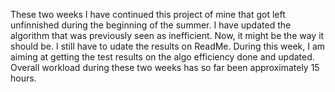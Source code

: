 These two weeks I have continued this project of mine that got left unfinnished during the beginning of the summer. I have updated the algorithm that was previously seen as inefficient. Now, it might be the way it should be. I still have to udate the results on ReadMe. During this week, I am aiming at getting the test results on the algo efficiency done and updated. Overall workload during these two weeks has so far been approximately 15 hours.
